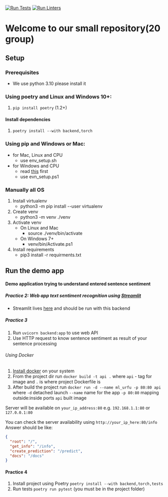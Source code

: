[![Run Tests](https://github.com/urfuMagDS2022SFgroup/urfu_ml_backend/actions/workflows/run_tests_.yml/badge.svg?branch=main)](https://github.com/urfuMagDS2022SFgroup/urfu_ml_backend/actions/workflows/run_tests_.yml)
[![Run Linters](https://github.com/urfuMagDS2022SFgroup/urfu_ml_backend/actions/workflows/run_linters.yml/badge.svg)](https://github.com/urfuMagDS2022SFgroup/urfu_ml_backend/actions/workflows/run_linters.yml)

# Welcome to our small repository(20 group)

## Setup

### Prerequisites

- We use python 3.10 please install it

### Using poetry and Linux and Windows 10+:

1. `pip install poetry` (1.2+)

#### Install dependencies

1. `poetry install --with backend,torch`

### Using pip and Windows or Mac:

- for Mac, Linux and CPU
    - use env_setup.sh
- for Windows and CPU
    - read [this](https://learn.microsoft.com/en-us/powershell/module/microsoft.powershell.core/about/about_execution_policies?view=powershell-7.3) first
    - use evn_setup.ps1

### Manually all OS

1. Install virtualenv
    - python3 -m pip install --user virtualenv
2. Create venv
    - python3 -m venv ./venv
3. Activate venv
    - On Linux and Mac
        - source ./venv/bin/activate
    - On Windows 7+
        - venv/bin/Activate.ps1
4. Install requirements
    - pip3 install -r requirments.txt

## Run the demo app
#### Demo application trying to understand entered sentence sentiment
##### Practice 2: Web app text sentiment recognition using [Streamlit](https://streamlit.io/)

- Streamlit lives [here](https://github.com/urfuMagDS2022SFgroup/streamlit_frontend) and should be run with this backend
##### Practice 3
1. Run `uvicorn backend:app` to use web API
2. Use HTTP request to know sentence sentiment as result of your sentence processing
###### Using Docker
1. [Install docker](https://docs.docker.com/get-docker/) on your system
2. From the project dir run `docker build -t api .` where `api` - tag for image and `.` is where project Dockerfile is
3. After build the project run `docker run -d --name ml_urfu -p 80:80 api` where `-d` detached launch
`--name` name for the app `-p 80:80` mapping outside:inside ports `api` built image

Server will be available on `your_ip_address:80` e.g. `192.168.1.1:80` or `127.0.0.1:80`

You can check the server availability using `http://your_ip_here:80/info`
Answer should be like:

```json
{
  "root": "/",
  "get_info": "/info",
  "create_prediction": "/predict",
  "docs": "/docs"
}
```

#### Practice 4

1. Install project using Poetry `poetry install --with backend,torch,tests`
2. Run tests `poetry run pytest` (you must be in the project folder)
